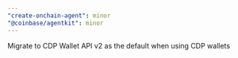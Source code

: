 ```yaml
---
"create-onchain-agent": minor
"@coinbase/agentkit": minor
---
```


Migrate to CDP Wallet API v2 as the default when using CDP wallets
